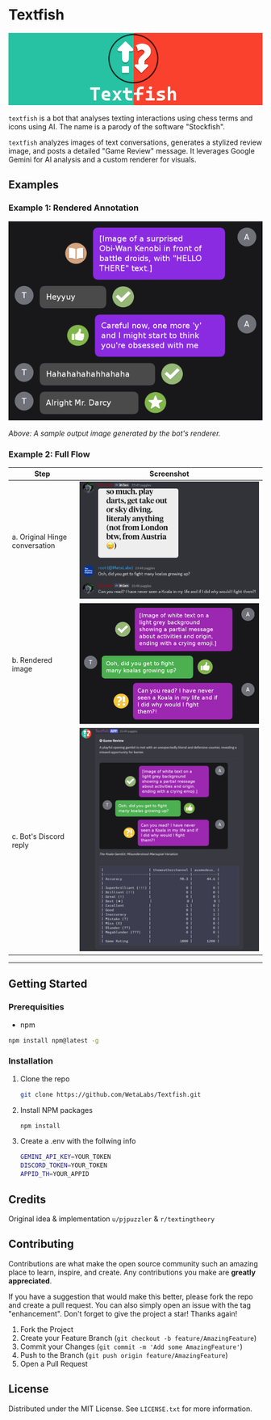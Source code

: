 # Textfish

![Textfish logo](./assets/textfish.png)

`textfish` is a bot that analyses texting interactions using chess terms and icons using AI. The name is a parody of the software "Stockfish".

`textfish` analyzes images of text conversations, generates a stylized review image, and posts a detailed "Game Review" message. It leverages Google Gemini for AI analysis and a custom renderer for visuals.

## Examples

### Example 1: Rendered Annotation

![Analysis](./assets/example.png)

_Above: A sample output image generated by the bot's renderer._

### Example 2: Full Flow

| Step                           | Screenshot                                 |
| ------------------------------ | ------------------------------------------ |
| a. Original Hinge conversation | ![Discord convo](./assets/example2_2.png)  |
| b. Rendered image              | ![Rendered image](./assets/example2_3.png) |
| c. Bot's Discord reply         | ![Bot reply](./assets/example2_1.png)      |

---

## Getting Started

### Prerequisities

- npm

```sh
npm install npm@latest -g
```

### Installation

1. Clone the repo

    ```sh
    git clone https://github.com/WetaLabs/Textfish.git
    ```

2. Install NPM packages
    ```sh
    npm install
    ```
3. Create a .env with the follwing info
    ```sh
    GEMINI_API_KEY=YOUR_TOKEN
    DISCORD_TOKEN=YOUR_TOKEN
    APPID_TH=YOUR_APPID
    ```

## Credits
Original idea & implementation `u/pjpuzzler` & `r/textingtheory`

## Contributing

Contributions are what make the open source community such an amazing place to learn, inspire, and create. Any contributions you make are **greatly appreciated**.

If you have a suggestion that would make this better, please fork the repo and create a pull request. You can also simply open an issue with the tag "enhancement".
Don't forget to give the project a star! Thanks again!

1. Fork the Project
2. Create your Feature Branch (`git checkout -b feature/AmazingFeature`)
3. Commit your Changes (`git commit -m 'Add some AmazingFeature'`)
4. Push to the Branch (`git push origin feature/AmazingFeature`)
5. Open a Pull Request

## License


Distributed under the MIT License. See `LICENSE.txt` for more information.
